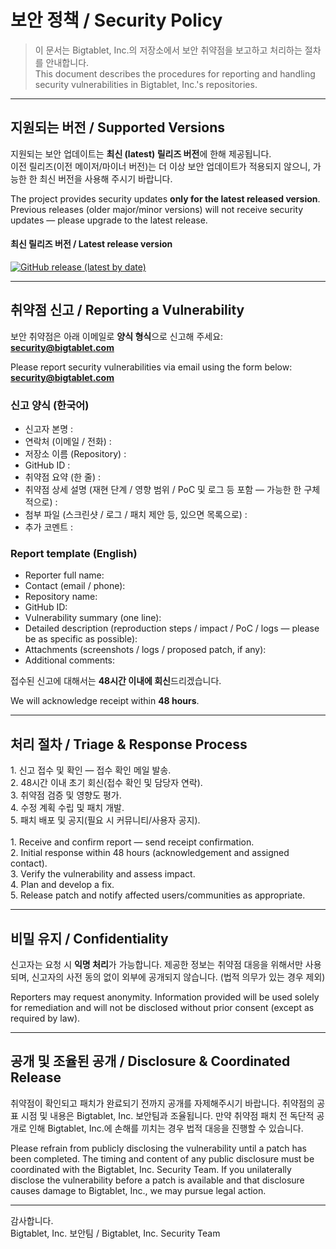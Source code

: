 # 보안 정책 / Security Policy

> 이 문서는 Bigtablet, Inc.의 저장소에서 보안 취약점을 보고하고 처리하는 절차를 안내합니다.  
> This document describes the procedures for reporting and handling security vulnerabilities in Bigtablet, Inc.'s repositories.

---

## 지원되는 버전 / Supported Versions

지원되는 보안 업데이트는 **최신 (latest) 릴리즈 버전**에 한해 제공됩니다.  
이전 릴리즈(이전 메이저/마이너 버전)는 더 이상 보안 업데이트가 적용되지 않으니, 가능한 한 최신 버전을 사용해 주시기 바랍니다.

The project provides security updates **only for the latest released version**. Previous releases (older major/minor versions) will not receive security updates — please upgrade to the latest release.

#### 최신 릴리즈 버전 / Latest release version
[![GitHub release (latest by date)](https://img.shields.io/github/v/release/Bigtablet/bigtablet-homepage-server)](https://github.com/Bigtablet/bigtablet-homepage-server/releases)

---

## 취약점 신고 / Reporting a Vulnerability

보안 취약점은 아래 이메일로 **양식 형식**으로 신고해 주세요:  
**security@bigtablet.com**

Please report security vulnerabilities via email using the form below:  
**security@bigtablet.com**

### 신고 양식 (한국어)
- 신고자 본명 :  
- 연락처 (이메일 / 전화) :  
- 저장소 이름 (Repository) :  
- GitHub ID :  
- 취약점 요약 (한 줄) :  
- 취약점 상세 설명 (재현 단계 / 영향 범위 / PoC 및 로그 등 포함 — 가능한 한 구체적으로) :  
- 첨부 파일 (스크린샷 / 로그 / 패치 제안 등, 있으면 목록으로) :  
- 추가 코멘트 :

### Report template (English)
- Reporter full name:  
- Contact (email / phone):  
- Repository name:  
- GitHub ID:  
- Vulnerability summary (one line):  
- Detailed description (reproduction steps / impact / PoC / logs — please be as specific as possible):  
- Attachments (screenshots / logs / proposed patch, if any):  
- Additional comments:

접수된 신고에 대해서는 **48시간 이내에 회신**드리겠습니다.

We will acknowledge receipt within **48 hours**.

---

## 처리 절차 / Triage & Response Process
<div>
1. 신고 접수 및 확인 — 접수 확인 메일 발송.  <br>
2. 48시간 이내 초기 회신(접수 확인 및 담당자 연락).  <br>
3. 취약점 검증 및 영향도 평가.  <br>
4. 수정 계획 수립 및 패치 개발.  <br>
5. 패치 배포 및 공지(필요 시 커뮤니티/사용자 공지). <br>
</div>
<br>
<div>
1. Receive and confirm report — send receipt confirmation.  <br>
2. Initial response within 48 hours (acknowledgement and assigned contact).  <br>
3. Verify the vulnerability and assess impact.  <br>
4. Plan and develop a fix.  <br>
5. Release patch and notify affected users/communities as appropriate.  <br>
</div>

---

## 비밀 유지 / Confidentiality

신고자는 요청 시 **익명 처리**가 가능합니다. 제공한 정보는 취약점 대응을 위해서만 사용되며, 신고자의 사전 동의 없이 외부에 공개되지 않습니다. (법적 의무가 있는 경우 제외)

Reporters may request anonymity. Information provided will be used solely for remediation and will not be disclosed without prior consent (except as required by law).

---

## 공개 및 조율된 공개 / Disclosure & Coordinated Release

취약점이 확인되고 패치가 완료되기 전까지 공개를 자제해주시기 바랍니다. 취약점의 공표 시점 및 내용은 Bigtablet, Inc. 보안팀과 조율됩니다. 만약 취약점 패치 전 독단적 공개로 인해 Bigtablet, Inc.에 손해를 끼치는 경우 법적 대응을 진행할 수 있습니다.

Please refrain from publicly disclosing the vulnerability until a patch has been completed. The timing and content of any public disclosure must be coordinated with the Bigtablet, Inc. Security Team. If you unilaterally disclose the vulnerability before a patch is available and that disclosure causes damage to Bigtablet, Inc., we may pursue legal action.

---

감사합니다.  
Bigtablet, Inc. 보안팀 / Bigtablet, Inc. Security Team
